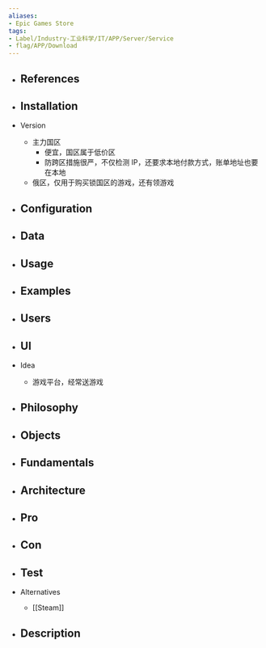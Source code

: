 ```yaml
---
aliases:
- Epic Games Store
tags:
- Label/Industry-工业科学/IT/APP/Server/Service
- flag/APP/Download
---
```


- References
    - 

- Installation
    - 

- Version
    - 主力国区
        - 便宜，国区属于低价区
        - 防跨区措施很严，不仅检测 IP，还要求本地付款方式，账单地址也要在本地
    - 俄区，仅用于购买锁国区的游戏，还有领游戏

- Configuration
    - 

- Data
    - 

- Usage
    - 

- Examples
    - 

- Users
    - 

- UI
    - 

- Idea
    - 游戏平台，经常送游戏

- Philosophy
    - 

- Objects
    - 

- Fundamentals
    - 

- Architecture
    - 

- Pro
    - 

- Con
    - 

- Test
    - 

- Alternatives
    - [[Steam]]

- Description
    - 
